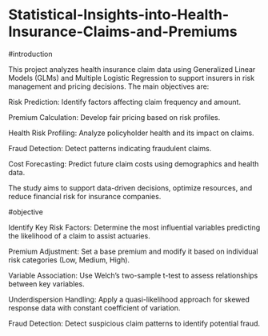 # Statistical-Insights-into-Health-Insurance-Claims-and-Premiums
#introduction

This project analyzes health insurance claim data using Generalized Linear Models (GLMs) and Multiple Logistic Regression to support insurers in risk management and pricing decisions. The main objectives are:

Risk Prediction: Identify factors affecting claim frequency and amount.

Premium Calculation: Develop fair pricing based on risk profiles.

Health Risk Profiling: Analyze policyholder health and its impact on claims.

Fraud Detection: Detect patterns indicating fraudulent claims.

Cost Forecasting: Predict future claim costs using demographics and health data.

The study aims to support data-driven decisions, optimize resources, and reduce financial risk for insurance companies.

#objective

Identify Key Risk Factors: Determine the most influential variables predicting the likelihood of a claim to assist actuaries.

Premium Adjustment: Set a base premium and modify it based on individual risk categories (Low, Medium, High).

Variable Association: Use Welch’s two-sample t-test to assess relationships between key variables.

Underdispersion Handling: Apply a quasi-likelihood approach for skewed response data with constant coefficient of variation.

Fraud Detection: Detect suspicious claim patterns to identify potential fraud.








